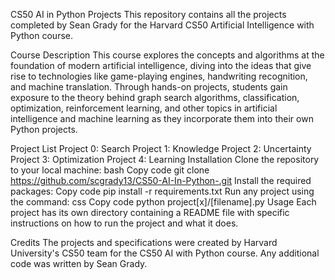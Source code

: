 CS50 AI in Python Projects
This repository contains all the projects completed by Sean Grady for the Harvard CS50 Artificial Intelligence with Python course.

Course Description
This course explores the concepts and algorithms at the foundation of modern artificial intelligence, diving into the ideas that give rise to technologies like game-playing engines, handwriting recognition, and machine translation. Through hands-on projects, students gain exposure to the theory behind graph search algorithms, classification, optimization, reinforcement learning, and other topics in artificial intelligence and machine learning as they incorporate them into their own Python projects.

Project List
Project 0: Search
Project 1: Knowledge
Project 2: Uncertainty
Project 3: Optimization
Project 4: Learning
Installation
Clone the repository to your local machine:
bash
Copy code
git clone https://github.com/scgrady13/CS50-AI-In-Python-.git
Install the required packages:
Copy code
pip install -r requirements.txt
Run any project using the command:
css
Copy code
python project[x]/[filename].py
Usage
Each project has its own directory containing a README file with specific instructions on how to run the project and what it does.

Credits
The projects and specifications were created by Harvard University's CS50 team for the CS50 AI with Python course. Any additional code was written by Sean Grady.
